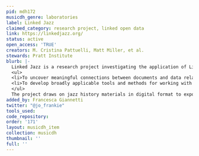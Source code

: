 ```yaml
---
pid: mdh172
musicdh_genre: laboratories
label: Linked Jazz
claimed_category: research project, linked open data
link: https://linkedjazz.org/
status: active
open_access: 'TRUE'
creators: M. Cristina Pattuelli, Matt Miller, et al.
stewards: Pratt Institute
blurb: |-
  Linked Jazz is a research project investigating the application of Linked Open Data technologies to digital cultural heritage materials. Our goals are:
  <ul>
  <li>To uncover meaningful connections between documents and data related to the personal and professional lives of jazz artists, and</li>
  <li>To develop broadly applicable tools and methods for working with Linked Open Data.</li>
  </ul>
  The project draws on jazz history materials in digital format to expose relationships between musicians and reveal their community network. New modes of connecting cultural data have the potential to open up new and unprecedented avenues of research and community engagement.
added_by: Francesca Giannetti
twitter: "@jo_frankie"
tools_used: 
code_repository: 
order: '171'
layout: musicdh_item
collection: musicdh
thumbnail: ''
full: ''
---
```


